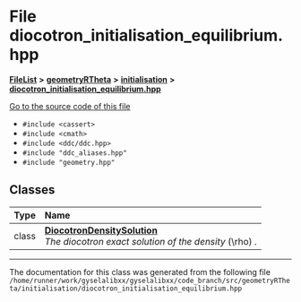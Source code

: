 

# File diocotron\_initialisation\_equilibrium.hpp



[**FileList**](files.md) **>** [**geometryRTheta**](dir_e9f169004bcfe9f3cb1f8a27ce024e59.md) **>** [**initialisation**](dir_1b70d60e6147eeeade38d183e3e9d318.md) **>** [**diocotron\_initialisation\_equilibrium.hpp**](diocotron__initialisation__equilibrium_8hpp.md)

[Go to the source code of this file](diocotron__initialisation__equilibrium_8hpp_source.md)



* `#include <cassert>`
* `#include <cmath>`
* `#include <ddc/ddc.hpp>`
* `#include "ddc_aliases.hpp"`
* `#include "geometry.hpp"`















## Classes

| Type | Name |
| ---: | :--- |
| class | [**DiocotronDensitySolution**](classDiocotronDensitySolution.md) <br>_The diocotron exact solution of the density_ \(\rho\) _._ |



















































------------------------------
The documentation for this class was generated from the following file `/home/runner/work/gyselalibxx/gyselalibxx/code_branch/src/geometryRTheta/initialisation/diocotron_initialisation_equilibrium.hpp`

